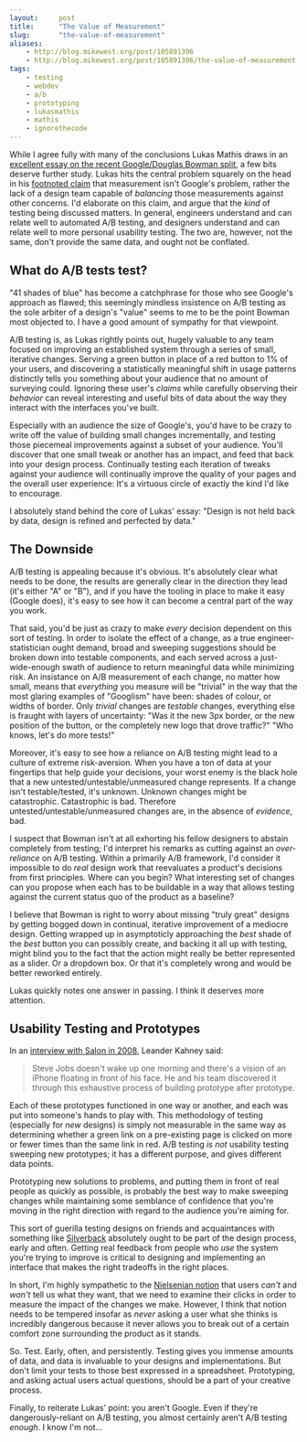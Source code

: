 ```yaml
---
layout:     post
title:      "The Value of Measurement"
slug:       "the-value-of-measurement"
aliases:
    - http://blog.mikewest.org/post/105891396
    - http://blog.mikewest.org/post/105891396/the-value-of-measurement
tags: 
    - testing
    - webdev
    - a/b
    - prototyping
    - lukasmathis
    - mathis
    - ignorethecode
---
```

While I agree fully with many of the conclusions Lukas Mathis draws in an [excellent essay on the recent Google/Douglas Bowman split][mtui], a few bits deserve further study.  Lukas hits the central problem squarely on the head in his [footnoted claim][fn] that measurement isn't Google's problem, rather the lack of a design team capable of _balancing_ those measurements against other concerns.  I'd elaborate on this claim, and argue that the _kind_ of testing being discussed matters.  In general, engineers understand and can relate well to automated A/B testing, and designers understand and can relate well to more personal usability testing.  The two are, however, not the same, don't provide the same data, and ought not be conflated.

[fn]: http://ignorethecode.net/blog/2009/05/10/measuring-the-user-interface/#fn:google
[mtui]: http://ignorethecode.net/blog/2009/05/10/measuring-the-user-interface/ "Lukas Mathis: 'Measuring the User Interface'"

## What do A/B tests test? ##

"41 shades of blue" has become a catchphrase for those who see Google's approach as flawed; this seemingly mindless insistence on A/B testing as the sole arbiter of a design's "value" seems to me to be the point Bowman most objected to.  I have a good amount of sympathy for that viewpoint.

A/B testing is, as Lukas rightly points out, hugely valuable to any team focused on improving an established system through a series of small, iterative changes.  Serving a green button in place of a red button to 1% of your users, and discovering a statistically meaningful shift in usage patterns distinctly tells you something about your audience that no amount of surveying could.  Ignoring these user's _claims_ while carefully observing their _behavior_ can reveal interesting and useful bits of data about the way they interact with the interfaces you've built.

Especially with an audience the size of Google's, you'd have to be crazy to write off the value of building small changes incrementally, and testing those piecemeal improvements against a subset of your audience.  You'll discover that one small tweak or another has an impact, and feed that back into your design process.  Continually testing each iteration of tweaks against your audience will continually improve the quality of your pages and the overall user experience:  It's a virtuous circle of exactly the kind I'd like to encourage.

I absolutely stand behind the core of Lukas' essay: "Design is not held back by data, design is refined and perfected by data."

## The Downside ##

A/B testing is appealing because it's obvious.  It's absolutely clear what needs to be done, the results are generally clear in the direction they lead (it's either "A" or "B"), and if you have the tooling in place to make it easy (Google does), it's easy to see how it can become a central part of the way you work.

That said, you'd be just as crazy to make _every_ decision dependent on this sort of testing.  In order to isolate the effect of a change, as a true engineer-statistician ought demand, broad and sweeping suggestions should be broken down into testable components, and each served across a just-wide-enough swath of audience to return meaningful data while minimizing risk.  An insistance on A/B measurement of each change, no matter how small, means that _everything_ you measure will be "trivial" in the way that the most glaring examples of "Googlism" have been: shades of colour, or widths of border.  Only _trivial_ changes are _testable_ changes, everything else is fraught with layers of uncertainty: "Was it the new 3px border, or the new position of the button, or the completely new logo that drove traffic?" "Who knows, let's do more tests!"

Moreover, it's easy to see how a reliance on A/B testing might lead to a culture of extreme risk-aversion.  When you have a ton of data at your fingertips that help guide your decisions, your worst enemy is the black hole that a new untested/untestable/unmeasured change represents.  If a change isn't testable/tested, it's unknown.  Unknown changes might be catastrophic.  Catastrophic is bad.  Therefore untested/untestable/unmeasured changes are, in the absence of _evidence_, bad.

I suspect that Bowman isn't at all exhorting his fellow designers to abstain completely from testing; I'd interpret his remarks as cutting against an _over-reliance_ on A/B testing.  Within a primarily A/B framework, I'd consider it impossible to do _real_ design work that reevaluates a product's decisions from first principles.  Where can you begin?  What interesting set of changes can you propose when each has to be buildable in a way that allows testing against the current status quo of the product as a baseline?

I believe that Bowman is right to worry about missing "truly great" designs by getting bogged down in continual, iterative improvement of a mediocre design.  Getting wrapped up in asymptoticly approaching the _best_ shade of the _best_ button you can possibly create, and backing it all up with testing, might blind you to the fact that the action might really be better represented as a slider.  Or a dropdown box.  Or that it's completely wrong and would be better reworked entirely.

Lukas quickly notes one answer in passing.  I think it deserves more attention.

## Usability Testing and Prototypes ##

In an [interview with Salon in 2008][salon], Leander Kahney said:

<blockquote>Steve Jobs doesn't wake up one morning and there's a vision of an iPhone floating in front of his face. He and his team discovered it through this exhaustive process of building prototype after prototype.</blockquote>

Each of these prototypes functioned in one way or another, and each was put into someone's hands to play with.  This methodology of testing (especially for _new_ designs) is simply not measurable in the same way as determining whether a green link on a pre-existing page is clicked on more or fewer times than the same link in red.  A/B testing _is not_ usability testing sweeping new prototypes; it has a different purpose, and gives different data points.

Prototyping new solutions to problems, and putting them in front of real people as quickly as possible, is probably the best way to make sweeping changes while maintaining some semblance of confidence that you're moving in the right direction with regard to the audience you're aiming for.

This sort of guerilla testing designs on friends and acquaintances with something like [Silverback][] absolutely ought to be part of the design process, early and often.  Getting real feedback from people who _use_ the system you're trying to improve is critical to designing and implementing an interface that makes the right tradeoffs in the right places.

In short, I'm highly sympathetic to the [Nielsenian notion][nielsen] that users _can't_ and _won't_ tell us what they want, that we need to examine their clicks in order to measure the impact of the changes we make.  However, I think that notion needs to be tempered insofar as _never_ asking a user what she thinks is incredibly dangerous because it never allows you to break out of a certain comfort zone surrounding the product as it stands.

So.  Test.  Early, often, and persistently.  Testing gives you immense amounts of data, and data is invaluable to your designs and implementations.  But don't limit your tests to those best expressed in a spreadsheet.  Prototyping, and asking actual users actual questions, should be a part of your creative process.

Finally, to reiterate Lukas' point: you aren't Google.  Even if they're dangerously-reliant on A/B testing, you almost certainly aren't A/B testing _enough_.  I know I'm not...

[salon]: http://machinist.salon.com/blog/2008/06/09/leander_kahney/index.html
[silverback]: http://ignorethecode.net/blog/2008/08/04/silverback/
[nielsen]: https://twitter.com/iA/statuses/1752478005
